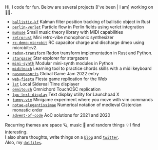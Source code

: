 Hi, I code for fun. Below are several projects [I've been | I am] working on 👨‍💻.  

- [`ballistic-kf`](https://github.com/alelouis/ballistic-kf) Kalman filter position tracking of ballistic object in Rust
- [`perlin-verlet`](https://github.com/alelouis/perlin-verlet) Particle flow in Perlin fields using verlet integration
- [`mumuse`](https://github.com/alelouis/mumuse) Small music theory library with MIDI capabilities
- [`retrorust`](https://github.com/alelouis/retrorust) Mini retro-vibe monophonic synthesizer
- [`rc-demo-microbit`](https://github.com/alelouis/rc-demo-microbit) RC capacitor charge and discharge dmeo using microbit::v2.
- [`radon-transform`](https://github.com/alelouis/radon-transform) Radon transform implementation in Rust and Python.
- [`stargazer`](https://github.com/alelouis/stargazer) Star explorer for stargazers
- [`mini-synth`](https://github.com/alelouis/mini-synth) Modular mini-synth modules in Python
- [`miditeach`](https://github.com/alelouis/midiTeach) Learning tool to practice chords skills with a midi keyboard
- [`pasvupaspris`](https://github.com/alelouis/pasvupaspris) Global Game Jam 2022 entry
- [`web-fiesta`](https://github.com/alelouis/web-fiesta) Fiesta game replication for the Web
- [`lst`](https://github.com/alelouis/lst) Local Sidereal Time displayer
- [`omnitouch`](https://github.com/alelouis/omnitouch) Omnichord TouchOSC replication
- [`lpx-text-display`](https://github.com/alelouis/lpx-text-display) Text display utility for Launchpad X 
- [`jumpy-vim`](https://github.com/alelouis/jumpy-vim) Minigame experiment where you move with vim commands
- [`notae-elegantissimae`](https://github.com/alelouis/notae-elegantissimae) Numerical notation of medieval Cistercian monastic order
- [`advent-of-code`](https://github.com/alelouis/advent-of-code) AoC solutions for 2021 and 2020

Recurring themes are space 🪐, music 🎹 and random things 💡 I find interesting.  
I also share thoughts, write things on a [`blog`](https://alelouis.eu/) and [`twitter`](https://twitter.com/_alelouis).  
Also, my [`dotfiles`](https://github.com/alelouis/dotfiles).
